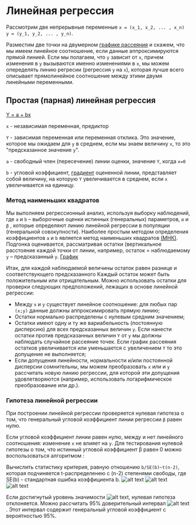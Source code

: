 # Линейная регрессия

Рассмотрим две непрерывные переменные ``` x = (x_1, x_2, ... , x_n)  y = (y_1, y_2, ... , y_n) ```.

Разместим две точки на двумерном [графике рассеяния](https://ru.wikipedia.org/wiki/%D0%94%D0%B8%D0%B0%D0%B3%D1%80%D0%B0%D0%BC%D0%BC%D0%B0_%D1%80%D0%B0%D1%81%D1%81%D0%B5%D1%8F%D0%BD%D0%B8%D1%8F)
 и скажем, что мы имеем линейное соотношение, если данные аппроксимируются прямой линией. Если мы полагаем, что ```y``` зависит от ```x```, причем изменения в ```y``` вызываются именно изменениями в ```x```, мы можем опеределять линию регресии (регрессия ```y``` на ```x```), которая лучше всего описывает прямолинейное соотношение между этими двумя линейными переменными. 
 
 ## Простая (парная) линейная регрессия
 
 [Y = a + bx](http://statistica.ru/upload/medialibrary/teoria-lineinoi-regressii/ris1.PNG)
 
 
 ```x``` - независимая переменная, предиктор
 
 
 ```Y``` - зависимая переменная или переменная отклика. Это значение, которое мы ожидаем для ```y``` в среднем, если мы знаем величину ```x```, то это "предсказанное значение ```y```".
 
 
 ```a``` - свободный член (пересечение) линии оценки, значение ```Y```, когда ```x=0```
 
 
 ```b``` - угловой коэффициент, [градиент](http://matica.org.ua/metodichki-i-knigi-po-matematike/metody-optimizatcii-nekrasova-m-g/5-6-proizvodnaia-po-napravleniiu-gradient-linii-urovnia-funktcii) оцененной линии, представляет собой величину, на которую ```Y``` увеличивается в среднем, если ```x``` увеличивается на единицу.
 
 
 ### Метод наименьших квадратов 

Мы выполняем регрессионный анализ, используя выборку наблюдений, где ```a``` и ```b``` – выборочные оценки истинных (генеральных) параметров, ```α``` и ```β``` , которые определяют линию линейной регрессии в популяции (генеральной совокупности).
Наиболее простым методом определения коэффициентов ```a``` и ```b``` является метод наименьших квадратов [(МНК)](https://ru.wikipedia.org/wiki/%D0%9C%D0%B5%D1%82%D0%BE%D0%B4_%D0%BD%D0%B0%D0%B8%D0%BC%D0%B5%D0%BD%D1%8C%D1%88%D0%B8%D1%85_%D0%BA%D0%B2%D0%B0%D0%B4%D1%80%D0%B0%D1%82%D0%BE%D0%B2).
Подгонка оценивается, рассматривая остатки (вертикальное расстояние каждой точки от линии, например, остаток = наблюдаемому ```y``` – предсказанный ```y```. [График](http://statistica.ru/upload/medialibrary/teoria-lineinoi-regressii/ris2.PNG)


Итак, для каждой наблюдаемой величины  остаток равен разнице  и соответствующего предсказанного  Каждый остаток может быть положительным или отрицательным.
Можно использовать остатки для проверки следующих предположений, лежащих в основе линейной регрессии:

- Между ```x``` и ```y``` существует линейное соотношение: для любых пар ```(x;y)``` данные должны аппроксимировать прямую линию; 
- Остатки нормально распределены с нулевым средним значением;
- Остатки имеют одну и ту же вариабельность (постоянную дисперсию) для всех предсказанных величин ```y```. Если нанести остатки против предсказанных величин ```Y``` от ```y``` мы должны наблюдать случайное рассеяние точек. Если график рассеяния остатков увеличивается или уменьшается с увеличением ```Y``` то это допущение не выполняется;
- Если допущения линейности, нормальности и/или постоянной дисперсии сомнительны, мы можем преобразовать ```x``` или  и ```y``` рассчитать новую линию регрессии, для которой эти допущения удовлетворяются (например, использовать логарифмическое преобразование или др.).

### Гипотеза линейной регрессии

При построении линейной регрессии проверяется нулевая гипотеза о том, что генеральный угловой коэффициент линии регрессии ```β``` равен нулю.

Если угловой коэффициент линии равен нулю, между  и  нет линейного соотношения: изменение ```x``` не влияет на ```y```. Для тестирования нулевой гипотезы о том, что истинный угловой коэффициент β равен 0 можно воспользоваться  алгоритмом :

Вычислить статистику критерия, равную отношению ```b/SE(b)~t(n-2)```, которая подчиняется t-распределенею с (n-2) степенями свободы, где SE(b) - стандартная ошибка коэффициента b. 
![alt text](http://statistica.ru/upload/medialibrary/provedenie-analiza-lineinoy-regressii/46.GIF)
![alt text](http://statistica.ru/upload/medialibrary/provedenie-analiza-lineinoy-regressii/48.GIF)
![alt text](http://statistica.ru/upload/medialibrary/provedenie-analiza-lineinoy-regressii/47.GIF) 

Если достигнутый уровень значимости ![alt text](http://statistica.ru/upload/medialibrary/provedenie-analiza-lineinoy-regressii/32.GIF), нулевая гипотеза отклоняется. Можно рассчитать 95% доверительный интервал ![alt text](http://statistica.ru/upload/medialibrary/provedenie-analiza-lineinoy-regressii/35.GIF). Этот интервал содержит генеральный угловой коэффициент с вероятностью 95%. 
